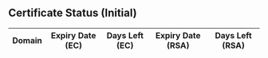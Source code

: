 ## Certificate Status (Initial)
| Domain | Expiry Date (EC) | Days Left (EC) | Expiry Date (RSA) | Days Left (RSA) |
|--------|-------------------|----------------|--------------------|------------------|
